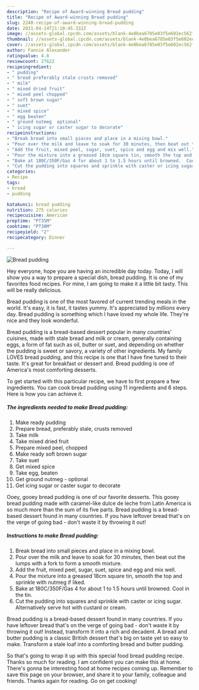 ```yaml
---
description: "Recipe of Award-winning Bread pudding"
title: "Recipe of Award-winning Bread pudding"
slug: 2240-recipe-of-award-winning-bread-pudding
date: 2021-04-24T21:10:45.332Z
image: //assets-global.cpcdn.com/assets/blank-4e0bea6785e03f5e602ec562f230caae08da540cada707380b4fe1bbebba43da.png
thumbnail: //assets-global.cpcdn.com/assets/blank-4e0bea6785e03f5e602ec562f230caae08da540cada707380b4fe1bbebba43da.png
cover: //assets-global.cpcdn.com/assets/blank-4e0bea6785e03f5e602ec562f230caae08da540cada707380b4fe1bbebba43da.png
author: Fannie Alexander
ratingvalue: 4.8
reviewcount: 27622
recipeingredient:
- " pudding"
- " bread preferably stale crusts removed"
- " milk"
- " mixed dried fruit"
- " mixed peel chopped"
- " soft brown sugar"
- " suet"
- " mixed spice"
- " egg beaten"
- " ground nutmeg  optional"
- " icing sugar or caster sugar to decorate"
recipeinstructions:
- "Break bread into small pieces and place in a mixing bowl."
- "Pour over the milk and leave to soak for 30 minutes, then beat out the lumps with a fork to form a smooth mixture."
- "Add the fruit, mixed peel, sugar, suet, spice and egg and mix well."
- "Pour the mixture into a greased 18cm square tin, smooth the top and sprinkle with nutmeg if liked."
- "Bake at 180C/350F/Gas 4 for about 1 to 1.5 hours until browned.  Cool in the tin."
- "Cut the pudding into squares and sprinkle with caster or icing sugar.  Alternatively serve hot with custard or cream."
categories:
- Recipe
tags:
- bread
- pudding

katakunci: bread pudding 
nutrition: 275 calories
recipecuisine: American
preptime: "PT35M"
cooktime: "PT30M"
recipeyield: "2"
recipecategory: Dinner

---
```



![Bread pudding](//assets-global.cpcdn.com/assets/blank-4e0bea6785e03f5e602ec562f230caae08da540cada707380b4fe1bbebba43da.png)

Hey everyone, hope you are having an incredible day today. Today, I will show you a way to prepare a special dish, bread pudding. It is one of my favorites food recipes. For mine, I am going to make it a little bit tasty. This will be really delicious.

Bread pudding is one of the most favored of current trending meals in the world. It's easy, it is fast, it tastes yummy. It's appreciated by millions every day. Bread pudding is something which I have loved my whole life. They're nice and they look wonderful.

Bread pudding is a bread-based dessert popular in many countries&#39; cuisines, made with stale bread and milk or cream, generally containing eggs, a form of fat such as oil, butter or suet, and depending on whether the pudding is sweet or savory, a variety of other ingredients. My family LOVES bread pudding, and this recipe is one that I have fine tuned to their taste. It&#39;s great for breakfast or dessert and. Bread pudding is one of America&#39;s most comforting desserts.


To get started with this particular recipe, we have to first prepare a few ingredients. You can cook bread pudding using 11 ingredients and 6 steps. Here is how you can achieve it.

<!--inarticleads1-->

##### The ingredients needed to make Bread pudding:

1. Make ready  pudding
1. Prepare  bread, preferably stale, crusts removed
1. Take  milk
1. Take  mixed dried fruit
1. Prepare  mixed peel, chopped
1. Make ready  soft brown sugar
1. Take  suet
1. Get  mixed spice
1. Take  egg, beaten
1. Get  ground nutmeg - optional
1. Get  icing sugar or caster sugar to decorate


Ooey, gooey bread pudding is one of our favorite desserts. This gooey bread pudding made with caramel-like dulce de leche from Latin America is so much more than the sum of its five parts. Bread pudding is a bread-based dessert found in many countries. If you have leftover bread that&#39;s on the verge of going bad - don&#39;t waste it by throwing it out! 

<!--inarticleads2-->

##### Instructions to make Bread pudding:

1. Break bread into small pieces and place in a mixing bowl.
1. Pour over the milk and leave to soak for 30 minutes, then beat out the lumps with a fork to form a smooth mixture.
1. Add the fruit, mixed peel, sugar, suet, spice and egg and mix well.
1. Pour the mixture into a greased 18cm square tin, smooth the top and sprinkle with nutmeg if liked.
1. Bake at 180C/350F/Gas 4 for about 1 to 1.5 hours until browned.  Cool in the tin.
1. Cut the pudding into squares and sprinkle with caster or icing sugar.  Alternatively serve hot with custard or cream.


Bread pudding is a bread-based dessert found in many countries. If you have leftover bread that&#39;s on the verge of going bad - don&#39;t waste it by throwing it out! Instead, transform it into a rich and decadent. A bread and butter pudding is a classic British dessert that&#39;s big on taste yet so easy to make. Transform a stale loaf into a comforting bread and butter pudding. 

So that's going to wrap it up with this special food bread pudding recipe. Thanks so much for reading. I am confident you can make this at home. There's gonna be interesting food at home recipes coming up. Remember to save this page on your browser, and share it to your family, colleague and friends. Thanks again for reading. Go on get cooking!
